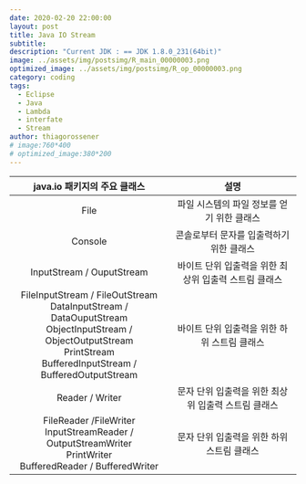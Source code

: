 ```yaml
---
date: 2020-02-20 22:00:00
layout: post
title: Java IO Stream
subtitle: 
description: "Current JDK : == JDK 1.8.0_231(64bit)"
image: ../assets/img/postsimg/R_main_00000003.png
optimized_image: ../assets/img/postsimg/R_op_00000003.png
category: coding
tags:
  - Eclipse
  - Java
  - Lambda
  - interfate
  - Stream
author: thiagorossener
# image:760*400
# optimized_image:380*200
---
```


|                                                                           java.io 패키지의 주요 클래스                                                                          |                          설명                         |
|:-------------------------------------------------------------------------------------------------------------------------------------------------------------------------------:|:-----------------------------------------------------:|
| File                                                                                                                                                                            |       파일 시스템의 파일 정보를 얻기 위한 클래스      |
| Console                                                                                                                                                                         |        콘솔로부터 문자를 입출력하기 위한 클래스       |
| InputStream / OuputStream                                                                                                                                                       | 바이트 단위 입출력을 위한 최상위 입출력 스트림 클래스 |
| FileInputStream / FileOutStream<br> DataInputStream / DataOuputStream<br> ObjectInputStream / ObjectOutputStream<br> PrintStream<br> BufferedInputStream / BufferedOutputStream |       바이트 단위 입출력을 위한 하위 스트림 클래스    |
| Reader / Writer                                                                                                                                                                 |  문자 단위 입출력을 위한 최상위 입출력 스트림 클래스  |
| FileReader /FileWriter<br> InputStreamReader / OutputStreamWriter<br> PrintWriter<br> BufferedReader / BufferedWriter<br>                                                       |        문자 단위 입출력을 위한 하위 스트림 클래스     |

```java

```